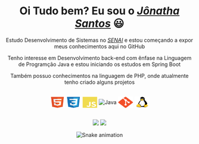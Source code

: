 
</div>

<div>
  <h1 align="center">Oi Tudo bem? Eu sou o <a href="https://www.linkedin.com/in/j%C3%B4natha-santos-5059771b0/"><i>Jônatha Santos</i></a> 😃️</h1>
  <p align="center">Estudo Desenvolvimento de Sistemas no <a href="http://www.senaicimatec.com.br//"><i>SENAI</i></a> e estou começando a expor meus conhecimentos aqui no GitHub</span>
  <p align="center">Tenho interesse em Desenvolvimento back-end com ênfase na Linguagem de Programção Java e estou iniciando os estudos em Spring Boot</p>
  <p align="center">Também possuo conhecimentos na linguagem de PHP, onde atualmente tenho criado alguns projetos</p>
</div>





<div align="center" valign="top"><br>
  <img align="center" alt="HTML" height="30" width="40" src="https://raw.githubusercontent.com/devicons/devicon/master/icons/html5/html5-original.svg">
  <img align="center" alt="CSS" height="30" width="40" src="https://raw.githubusercontent.com/devicons/devicon/master/icons/css3/css3-original.svg">
  <img align="center" alt="Js" height="30" width="40" src="https://raw.githubusercontent.com/devicons/devicon/master/icons/javascript/javascript-plain.svg">
  <img align="center" alt="Java" height="30" width="40" src="https://raw.githubusercontent.com/jmnote/z-icons/master/svg/java.svg">
  
  <img align="center" alt="git" height="30" width="40" src="https://raw.githubusercontent.com/devicons/devicon/master/icons/git/git-original.svg">
 
  <img align="center" alt="linux" height="30" width="40" src="https://raw.githubusercontent.com/devicons/devicon/master/icons/linux/linux-original.svg">
</div><br>

<div align="center">
 
  <a href="https://www.linkedin.com/in/j%C3%B4natha-santos-5059771b0/" target="_blank"><img src="https://img.shields.io/badge/-LinkedIn-%230077B5?style=for-the-badge&logo=linkedin&logoColor=white" target="_blank"></a> 
  <a href="mailto:jonatha949@gmail.com"><img src="https://img.shields.io/badge/-Gmail-%23333?style=for-the-badge&logo=gmail&logoColor=white" target="_blank"></a>
</div>

<div align="center">
  
  ![Snake animation](https://github.com/Jonatha10/Jonatha10/blob/output/github-contribution-grid-snake.svg)
  
</div>
